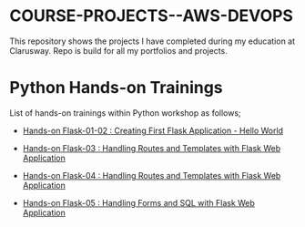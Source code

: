 # COURSE-PROJECTS--AWS-DEVOPS
This repository shows the projects I have completed during my education at Clarusway. Repo is build for all my portfolios and projects.

# Python Hands-on Trainings

List of hands-on trainings within Python workshop as follows;

- [Hands-on Flask-01-02 : Creating First Flask Application - Hello World](./AWS/Portfolio/flask-01-02-hello-world-app-Jinja-Template/README.md)


- [Hands-on Flask-03    : Handling Routes and Templates with Flask Web Application](./AWS/Portfolio/flask-03-handling-routes-and-if-for/README.md)

- [Hands-on Flask-04    : Handling Routes and Templates with Flask Web Application](./AWS/Portfolio/flask-04-handling-forms-POST-GET-Methods/README.md)

- [Hands-on Flask-05    : Handling Forms and SQL with Flask Web Application](./AWS/Portfolio/flask-05-Handling-SQL-with-Flask-Web-Application/README.md)